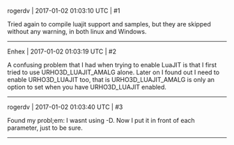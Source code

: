 rogerdv | 2017-01-02 01:03:10 UTC | #1

Tried again to compile luajit support and samples, but they are skipped without any warning, in both linux and Windows.

-------------------------

Enhex | 2017-01-02 01:03:19 UTC | #2

A confusing problem that I had when trying to enable LuaJIT is that I first tried to use URHO3D_LUAJIT_AMALG alone. Later on I found out I need to enable URHO3D_LUAJIT too, that is URHO3D_LUAJIT_AMALG is only an option to set when you have URHO3D_LUAJIT enabled.

-------------------------

rogerdv | 2017-01-02 01:03:40 UTC | #3

Found my probl;em: I wasnt using -D. Now I put it in front of each parameter, just to be sure.

-------------------------

